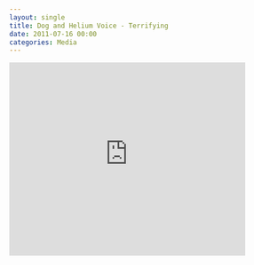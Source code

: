 ```yaml
---
layout: single
title: Dog and Helium Voice - Terrifying 
date: 2011-07-16 00:00
categories: Media
---
```

<iframe width="425" height="349" src="http://www.youtube.com/embed/8UaFOIboH2E" frameborder="0" allowfullscreen></iframe>
